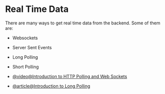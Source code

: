 # Real Time Data

There are many ways to get real time data from the backend. Some of them are:

- Websockets
- Server Sent Events
- Long Polling
- Short Polling

- [@video@Introduction to HTTP Polling and Web Sockets](https://www.youtube.com/watch?v=OsgrJDMPl58)
- [@article@Introduction to Long Polling](https://www.pubnub.com/guides/long-polling/)
